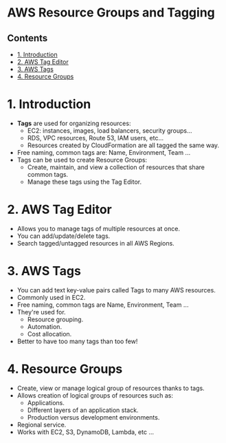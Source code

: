 # AWS Resource Groups and Tagging <!-- omit in toc -->

## Contents <!-- omit in toc -->

- [1. Introduction](#1-introduction)
- [2. AWS Tag Editor](#2-aws-tag-editor)
- [3. AWS Tags](#3-aws-tags)
- [4. Resource Groups](#4-resource-groups)

# 1. Introduction

- **Tags** are used for organizing resources:
  - EC2: instances, images, load balancers, security groups...
  - RDS, VPC resources, Route 53, IAM users, etc...
  - Resources created by CloudFormation are all tagged the same way.
- Free naming, common tags are: Name, Environment, Team ...
- Tags can be used to create Resource Groups:
  - Create, maintain, and view a collection of resources that share common tags.
  - Manage these tags using the Tag Editor.

# 2. AWS Tag Editor

- Allows you to manage tags of multiple resources at once.
- You can add/update/delete tags.
- Search tagged/untagged resources in all AWS Regions.

# 3. AWS Tags

- You can add text key-value pairs called Tags to many AWS resources.
- Commonly used in EC2.
- Free naming, common tags are Name, Environment, Team ...
- They're used for.
  - Resource grouping.
  - Automation.
  - Cost allocation.
- Better to have too many tags than too few!

# 4. Resource Groups

- Create, view or manage logical group of resources thanks to tags.
- Allows creation of logical groups of resources such as:
  - Applications.
  - Different layers of an application stack.
  - Production versus development environments.
- Regional service.
- Works with EC2, S3, DynamoDB, Lambda, etc ...
